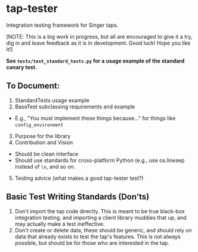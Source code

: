 # tap-tester
Integration testing framework for Singer taps.

[NOTE: This is a big work in progress, but all are encouraged to give it a try, dig in and leave feedback as it is in development. Good luck! Hope you like it!]

**See `tests/test_standard_tests.py` for a usage example of the standard canary test.**

## To Document:

1. StandardTests usage example
2. BaseTest subclassing requirements and example
  - E.g., "You must implement these things because..." for things like `config_environment`
3. Purpose for the library
4. Contribution and Vision
  - Should be clean interface
  - Should use standards for cross-platform Python (e.g., use os.linesep instead of `\n`, and so on.
5. Testing advice (what makes a good tap-tester test?)

## Basic Test Writing Standards (Don'ts)

1. Don't import the tap code directly. This is meant to be true black-box integration testing, and importing a client library muddies that up, and may actually make a test ineffective.
2. Don't create or delete data, these should be generic, and should rely on data that already exists to test the tap's features. This is not always possible, but should be for those who are interested in the tap.
